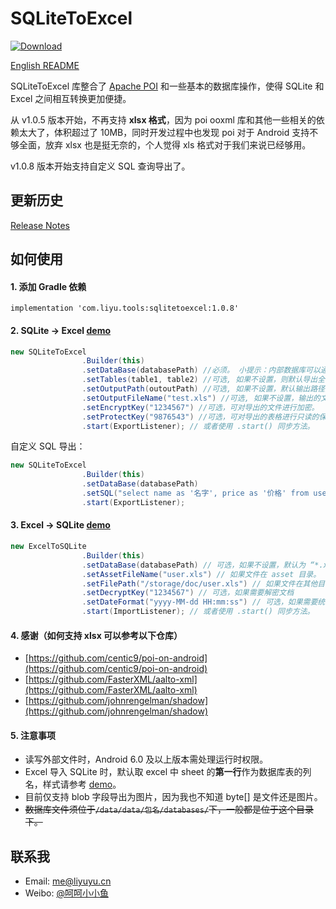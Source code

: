 # SQLiteToExcel

[ ![Download](https://api.bintray.com/packages/li-yu/maven/SQLiteToExcel/images/download.svg) ](https://bintray.com/li-yu/maven/SQLiteToExcel/_latestVersion)

[English README](README-EN.md)

SQLiteToExcel 库整合了 [Apache POI](http://poi.apache.org/) 和一些基本的数据库操作，使得 SQLite 和 Excel 之间相互转换更加便捷。

从 v1.0.5 版本开始，不再支持 **xlsx 格式**，因为 poi ooxml 库和其他一些相关的依赖太大了，体积超过了 10MB，同时开发过程中也发现 poi 对于 Android 支持不够全面，放弃 xlsx 也是挺无奈的，个人觉得 xls 格式对于我们来说已经够用。

v1.0.8 版本开始支持自定义 SQL 查询导出了。

## 更新历史
[Release Notes](https://github.com/li-yu/SQLiteToExcel/releases)

## 如何使用
#### 1. 添加 Gradle 依赖
``` Gradle
implementation 'com.liyu.tools:sqlitetoexcel:1.0.8'
```

#### 2. SQLite -> Excel [demo](https://github.com/li-yu/SQLiteToExcel/blob/master/app/src/main/java/com/liyu/demo/MainActivity.java)
```java
new SQLiteToExcel
                .Builder(this)
                .setDataBase(databasePath) //必须。 小提示：内部数据库可以通过 context.getDatabasePath("internal.db").getPath() 获取。
                .setTables(table1, table2) //可选, 如果不设置，则默认导出全部表。
                .setOutputPath(outoutPath) //可选, 如果不设置，默认输出路径为 app ExternalFilesDir。
                .setOutputFileName("test.xls") //可选, 如果不设置，输出的文件名为 xxx.db.xls。
                .setEncryptKey("1234567") //可选，可对导出的文件进行加密。
                .setProtectKey("9876543") //可选，可对导出的表格进行只读的保护。
                .start(ExportListener); // 或者使用 .start() 同步方法。
```

自定义 SQL 导出：
```java
new SQLiteToExcel
                .Builder(this)
                .setDataBase(databasePath)
                .setSQL("select name as '名字', price as '价格' from user where name like '%小鱼%'")
                .start(ExportListener);
```

#### 3. Excel -> SQLite [demo](https://github.com/li-yu/SQLiteToExcel/blob/master/app/src/main/java/com/liyu/demo/MainActivity.java)
```java
new ExcelToSQLite
                .Builder(this)
                .setDataBase(databasePath) // 可选，如果不设置，默认为 “*.xls.db”，位于内部 database 目录下。
                .setAssetFileName("user.xls") // 如果文件在 asset 目录。
                .setFilePath("/storage/doc/user.xls") // 如果文件在其他目录。
                .setDecryptKey("1234567") // 可选，如果需要解密文档
                .setDateFormat("yyyy-MM-dd HH:mm:ss") // 可选，如果需要统一格式化日期单元格
                .start(ImportListener); // 或者使用 .start() 同步方法。
```

#### 4. 感谢（如何支持 xlsx 可以参考以下仓库）
- [https://github.com/centic9/poi-on-android](https://github.com/centic9/poi-on-android)
- [https://github.com/FasterXML/aalto-xml](https://github.com/FasterXML/aalto-xml)
- [https://github.com/johnrengelman/shadow](https://github.com/johnrengelman/shadow)

#### 5. 注意事项
* 读写外部文件时，Android 6.0 及以上版本需处理运行时权限。
* Excel 导入 SQLite 时，默认取 excel 中 sheet 的**第一行**作为数据库表的列名，样式请参考 [demo](https://github.com/li-yu/SQLiteToExcel/blob/master/app/src/main/assets/user.xls)。
* 目前仅支持 blob 字段导出为图片，因为我也不知道 byte[] 是文件还是图片。
* ~~数据库文件须位于```/data/data/包名/databases/```下，一般都是位于这个目录下。~~

## 联系我
* Email: [me@liyuyu.cn](mailto:me@liyuyu.cn)
* Weibo: [@呵呵小小鱼](http://weibo.com/u/1241167880)

